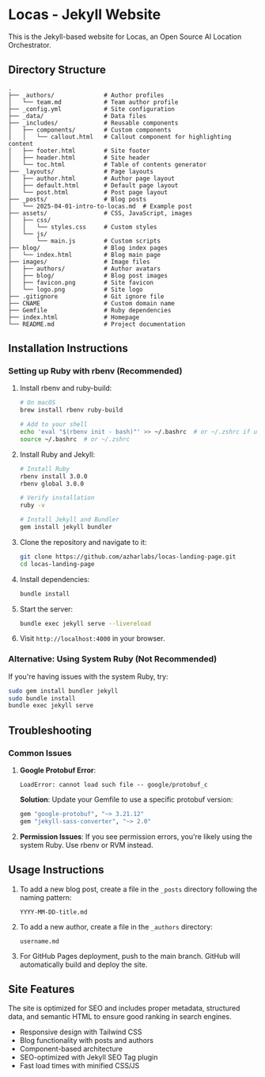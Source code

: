 # Locas - Jekyll Website

This is the Jekyll-based website for Locas, an Open Source AI Location Orchestrator.

## Directory Structure

```
.
├── _authors/              # Author profiles
│   └── team.md            # Team author profile
├── _config.yml            # Site configuration
├── _data/                 # Data files
├── _includes/             # Reusable components
│   ├── components/        # Custom components
│   │   └── callout.html   # Callout component for highlighting content
│   ├── footer.html        # Site footer
│   ├── header.html        # Site header
│   └── toc.html           # Table of contents generator
├── _layouts/              # Page layouts
│   ├── author.html        # Author page layout
│   ├── default.html       # Default page layout
│   └── post.html          # Post page layout
├── _posts/                # Blog posts
│   └── 2025-04-01-intro-to-locas.md  # Example post
├── assets/                # CSS, JavaScript, images
│   ├── css/
│   │   └── styles.css     # Custom styles
│   └── js/
│       └── main.js        # Custom scripts
├── blog/                  # Blog index pages
│   └── index.html         # Blog main page
├── images/                # Image files
│   ├── authors/           # Author avatars
│   ├── blog/              # Blog post images
│   ├── favicon.png        # Site favicon
│   └── logo.png           # Site logo
├── .gitignore             # Git ignore file
├── CNAME                  # Custom domain name
├── Gemfile                # Ruby dependencies
├── index.html             # Homepage
└── README.md              # Project documentation
```

## Installation Instructions

### Setting up Ruby with rbenv (Recommended)

1. Install rbenv and ruby-build:
   ```bash
   # On macOS
   brew install rbenv ruby-build
   
   # Add to your shell
   echo 'eval "$(rbenv init - bash)"' >> ~/.bashrc  # or ~/.zshrc if using zsh
   source ~/.bashrc  # or ~/.zshrc
   ```

2. Install Ruby and Jekyll:
   ```bash
   # Install Ruby
   rbenv install 3.0.0
   rbenv global 3.0.0
   
   # Verify installation
   ruby -v
   
   # Install Jekyll and Bundler
   gem install jekyll bundler
   ```

3. Clone the repository and navigate to it:
   ```bash
   git clone https://github.com/azharlabs/locas-landing-page.git
   cd locas-landing-page
   ```

4. Install dependencies:
   ```bash
   bundle install
   ```

5. Start the server:
   ```bash
   bundle exec jekyll serve --livereload
   ```

6. Visit `http://localhost:4000` in your browser.

### Alternative: Using System Ruby (Not Recommended)

If you're having issues with the system Ruby, try:

```bash
sudo gem install bundler jekyll
sudo bundle install
bundle exec jekyll serve
```

## Troubleshooting

### Common Issues

1. **Google Protobuf Error**:
   ```
   LoadError: cannot load such file -- google/protobuf_c
   ```
   
   **Solution**: Update your Gemfile to use a specific protobuf version:
   ```ruby
   gem "google-protobuf", "~> 3.21.12"
   gem "jekyll-sass-converter", "~> 2.0"
   ```
   
2. **Permission Issues**:
   If you see permission errors, you're likely using the system Ruby. Use rbenv or RVM instead.

## Usage Instructions

1. To add a new blog post, create a file in the `_posts` directory following the naming pattern:
   ```
   YYYY-MM-DD-title.md
   ```
   
2. To add a new author, create a file in the `_authors` directory:
   ```
   username.md
   ```

3. For GitHub Pages deployment, push to the main branch. GitHub will automatically build and deploy the site.

## Site Features

The site is optimized for SEO and includes proper metadata, structured data, and semantic HTML to ensure good ranking in search engines.

- Responsive design with Tailwind CSS
- Blog functionality with posts and authors
- Component-based architecture
- SEO-optimized with Jekyll SEO Tag plugin
- Fast load times with minified CSS/JS